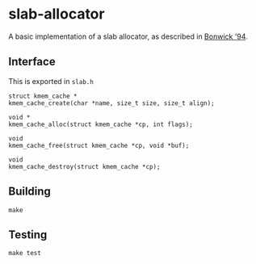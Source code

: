 # slab-allocator
A basic implementation of a slab allocator, as described in [Bonwick '94](https://www.usenix.org/legacy/publications/library/proceedings/bos94/full_papers/bonwick.a).

## Interface
This is exported in `slab.h`

```
struct kmem_cache *
kmem_cache_create(char *name, size_t size, size_t align);

void *
kmem_cache_alloc(struct kmem_cache *cp, int flags);

void
kmem_cache_free(struct kmem_cache *cp, void *buf);

void
kmem_cache_destroy(struct kmem_cache *cp);
```

## Building
```
make
```

## Testing
```
make test
```
